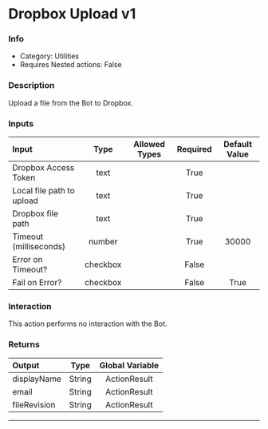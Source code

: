 # Dropbox Upload v1

### Info

- Category: Utilities
- Requires Nested actions: False


### Description
Upload a file from the Bot to Dropbox.


### Inputs

| Input | Type | Allowed Types | Required |  Default Value |
| :--- | :---: | :---: | :---: | :---: |
| Dropbox Access Token | text |  | True |  |
| Local file path to upload | text |  | True |  |
| Dropbox file path | text |  | True |  |
| Timeout (milliseconds) | number |  | True | 30000 |
| Error on Timeout? | checkbox |  | False |  |
| Fail on Error? | checkbox |  | False | True |


### Interaction
This action performs no interaction with the Bot.

### Returns

| Output | Type | Global Variable |
| :--- | :---: | :---: |
| displayName | String | ActionResult |
| email | String | ActionResult |
| fileRevision | String | ActionResult |

---